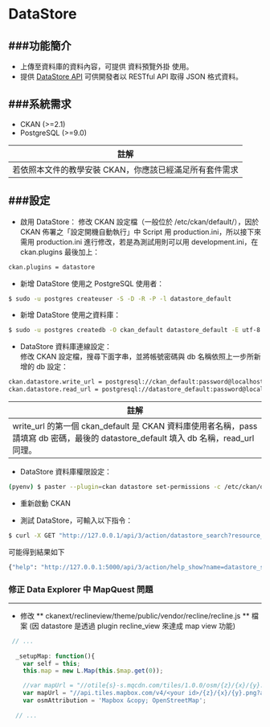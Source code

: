 # DataStore

<script type="text/javascript" src="../js/general.js"></script>

###功能簡介
---
* 上傳至資料庫的資料內容，可提供 資料預覽外掛 使用。
* 提供 [DataStore API](http://docs.ckan.org/en/latest/maintaining/datastore.html#the-datastore-api) 可供開發者以 RESTful API 取得 JSON 格式資料。

###系統需求
---
* CKAN (>=2.1)
* PostgreSQL (>=9.0)

| 註解 |
| -- |
| 若依照本文件的教學安裝 CKAN，你應該已經滿足所有套件需求 |

###設定
---
* 啟用 DataStore：
修改 CKAN 設定檔（一般位於 /etc/ckan/default/），因於 CKAN 佈署之「設定開機自動執行」中 Script 用 production.ini，所以接下來需用 production.ini 進行修改，若是為測試用則可以用 development.ini，在 ckan.plugins 最後加上：
```Bash
ckan.plugins = datastore
```

* 新增 DataStore 使用之 PostgreSQL 使用者：
```Bash
$ sudo -u postgres createuser -S -D -R -P -l datastore_default
```

* 新增 DataStore 使用之資料庫：
```Bash
$ sudo -u postgres createdb -O ckan_default datastore_default -E utf-8
```

* DataStore 資料庫連線設定：<br>
修改 CKAN 設定檔，搜尋下面字串，並將帳號密碼與 db 名稱依照上一步所新增的 db 設定：
```Bash
ckan.datastore.write_url = postgresql://ckan_default:password@localhost/datastore_default
ckan.datastore.read_url = postgresql://datastore_default:password@localhost/datastore_default
```

| 註解 |
| -- |
| write_url 的第一個 ckan_default 是 CKAN 資料庫使用者名稱，pass 請填寫 db 密碼，最後的 datastore_default 填入 db 名稱，read_url 同理。 |

* DataStore 資料庫權限設定：
```Bash
(pyenv) $ paster --plugin=ckan datastore set-permissions -c /etc/ckan/default/production.ini
```

* 重新啟動 CKAN

* 測試 DataStore，可輸入以下指令：
```Bash
$ curl -X GET "http://127.0.0.1/api/3/action/datastore_search?resource_id=_table_metadata"
```
可能得到結果如下
```Bash
{"help": "http://127.0.0.1:5000/api/3/action/help_show?name=datastore_search", "success": true, "result": {"resource_id": "_table_metadata", "fields": [{"type": "text", "id": "_id"}, {"type": "name", "id": "name"}, {"type": "oid", "id": "oid"}, {"type": "name", "id": "alias_of"}], "records": [{"_id": "1fab8662e5772995", "alias_of": "pg_views", "name": "_table_metadata", "oid": 18106}, {"_id": "21b5fe766665b205", "alias_of": "pg_tables", "name": "_table_metadata", "oid": 18106}], "_links": {"start": "/api/3/action/datastore_search?resource_id=_table_metadata", "next": "/api/3/action/datastore_search?offset=100&resource_id=_table_metadata"}, "total": 2}}
```

### 修正 Data Explorer 中 MapQuest 問題
---

* 修改 ** ckanext/reclineview/theme/public/vendor/recline/recline.js ** 檔案 (因 datastore 是透過 plugin recline_view 來達成 map view 功能)

```javascript
 // ...
 
  _setupMap: function(){
    var self = this;
    this.map = new L.Map(this.$map.get(0));

    //var mapUrl = "//otile{s}-s.mqcdn.com/tiles/1.0.0/osm/{z}/{x}/{y}.png";
    var mapUrl = "//api.tiles.mapbox.com/v4/<your id>/{z}/{x}/{y}.png?access_token=<your token>";
    var osmAttribution = 'Mapbox &copy; OpenStreetMap';
 
  // ...
```

